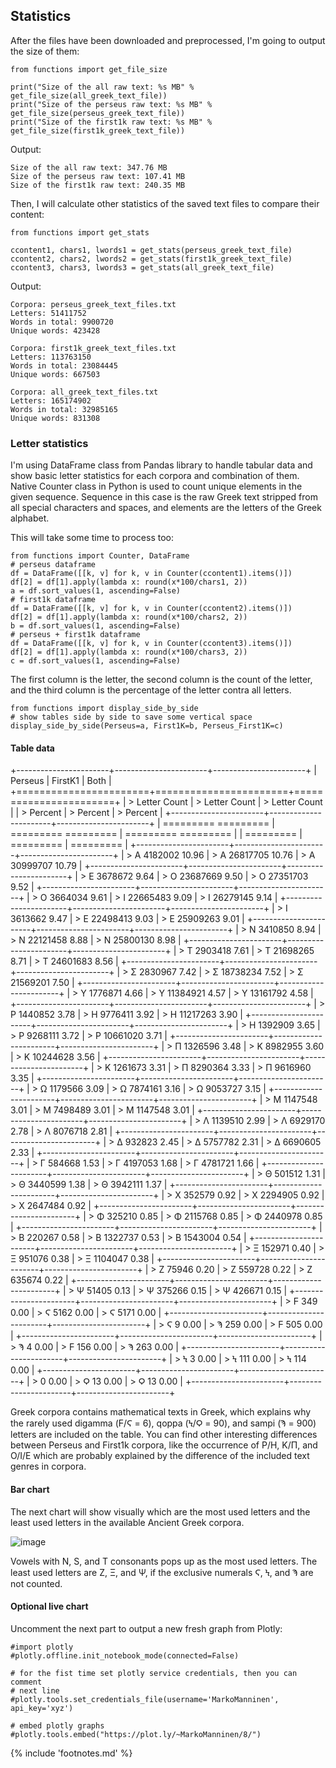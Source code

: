 ## Statistics

After the files have been downloaded and preprocessed, I'm going to
output the size of them:

``` {.sourceCode .python}
from functions import get_file_size

print("Size of the all raw text: %s MB" % get_file_size(all_greek_text_file))
print("Size of the perseus raw text: %s MB" % get_file_size(perseus_greek_text_file))
print("Size of the first1k raw text: %s MB" % get_file_size(first1k_greek_text_file))
```

Output:

``` {.sourceCode .txt}
Size of the all raw text: 347.76 MB
Size of the perseus raw text: 107.41 MB
Size of the first1k raw text: 240.35 MB
```

Then, I will calculate other statistics of the saved text files to
compare their content:

``` {.sourceCode .python}
from functions import get_stats

ccontent1, chars1, lwords1 = get_stats(perseus_greek_text_file)
ccontent2, chars2, lwords2 = get_stats(first1k_greek_text_file)
ccontent3, chars3, lwords3 = get_stats(all_greek_text_file)
```

Output:

``` {.sourceCode .txt}
Corpora: perseus_greek_text_files.txt
Letters: 51411752
Words in total: 9900720
Unique words: 423428

Corpora: first1k_greek_text_files.txt
Letters: 113763150
Words in total: 23084445
Unique words: 667503

Corpora: all_greek_text_files.txt
Letters: 165174902
Words in total: 32985165
Unique words: 831308
```

### Letter statistics

I'm using DataFrame class from Pandas library to handle tabular data
and show basic letter statistics for each corpora and combination of
them. Native Counter class in Python is used to count unique elements in
the given sequence. Sequence in this case is the raw Greek text stripped
from all special characters and spaces, and elements are the letters of
the Greek alphabet.

This will take some time to process too:

``` {.sourceCode .python}
from functions import Counter, DataFrame
# perseus dataframe
df = DataFrame([[k, v] for k, v in Counter(ccontent1).items()])
df[2] = df[1].apply(lambda x: round(x*100/chars1, 2))
a = df.sort_values(1, ascending=False)
# first1k dataframe
df = DataFrame([[k, v] for k, v in Counter(ccontent2).items()])
df[2] = df[1].apply(lambda x: round(x*100/chars2, 2))
b = df.sort_values(1, ascending=False)
# perseus + first1k dataframe
df = DataFrame([[k, v] for k, v in Counter(ccontent3).items()])
df[2] = df[1].apply(lambda x: round(x*100/chars3, 2))
c = df.sort_values(1, ascending=False)
```

The first column is the letter, the second column is the count of the
letter, and the third column is the percentage of the letter contra all
letters.

``` {.sourceCode .python}
from functions import display_side_by_side
# show tables side by side to save some vertical space
display_side_by_side(Perseus=a, First1K=b, Perseus_First1K=c)
```

#### Table data

+-----------------------+-----------------------+-----------------------+
| Perseus               | FirstK1               | Both                  |
+=======================+=======================+=======================+
| > Letter Count        | > Letter Count        | > Letter Count        |
| > Percent             | > Percent             | > Percent             |
+-----------------------+-----------------------+-----------------------+
| ========= =========   | ========= =========   | ========= =========   |
| =========             | =========             | =========             |
+-----------------------+-----------------------+-----------------------+
| > Α 4182002 10.96     | > Α 26817705 10.76    | > Α 30999707 10.79    |
+-----------------------+-----------------------+-----------------------+
| > Ε 3678672 9.64      | > Ο 23687669 9.50     | > Ο 27351703 9.52     |
+-----------------------+-----------------------+-----------------------+
| > Ο 3664034 9.61      | > Ι 22665483 9.09     | > Ι 26279145 9.14     |
+-----------------------+-----------------------+-----------------------+
| > Ι 3613662 9.47      | > Ε 22498413 9.03     | > Ε 25909263 9.01     |
+-----------------------+-----------------------+-----------------------+
| > Ν 3410850 8.94      | > Ν 22121458 8.88     | > Ν 25800130 8.98     |
+-----------------------+-----------------------+-----------------------+
| > Τ 2903418 7.61      | > Τ 21698265 8.71     | > Τ 24601683 8.56     |
+-----------------------+-----------------------+-----------------------+
| > Σ 2830967 7.42      | > Σ 18738234 7.52     | > Σ 21569201 7.50     |
+-----------------------+-----------------------+-----------------------+
| > Υ 1776871 4.66      | > Υ 11384921 4.57     | > Υ 13161792 4.58     |
+-----------------------+-----------------------+-----------------------+
| > Ρ 1440852 3.78      | > Η 9776411 3.92      | > Η 11217263 3.90     |
+-----------------------+-----------------------+-----------------------+
| > Η 1392909 3.65      | > Ρ 9268111 3.72      | > Ρ 10661020 3.71     |
+-----------------------+-----------------------+-----------------------+
| > Π 1326596 3.48      | > Κ 8982955 3.60      | > Κ 10244628 3.56     |
+-----------------------+-----------------------+-----------------------+
| > Κ 1261673 3.31      | > Π 8290364 3.33      | > Π 9616960 3.35      |
+-----------------------+-----------------------+-----------------------+
| > Ω 1179566 3.09      | > Ω 7874161 3.16      | > Ω 9053727 3.15      |
+-----------------------+-----------------------+-----------------------+
| > Μ 1147548 3.01      | > Μ 7498489 3.01      | > Μ 1147548 3.01      |
+-----------------------+-----------------------+-----------------------+
| > Λ 1139510 2.99      | > Λ 6929170 2.78      | > Λ 8076718 2.81      |
+-----------------------+-----------------------+-----------------------+
| > Δ 932823 2.45       | > Δ 5757782 2.31      | > Δ 6690605 2.33      |
+-----------------------+-----------------------+-----------------------+
| > Γ 584668 1.53       | > Γ 4197053 1.68      | > Γ 4781721 1.66      |
+-----------------------+-----------------------+-----------------------+
| > Θ 501512 1.31       | > Θ 3440599 1.38      | > Θ 3942111 1.37      |
+-----------------------+-----------------------+-----------------------+
| > Χ 352579 0.92       | > Χ 2294905 0.92      | > Χ 2647484 0.92      |
+-----------------------+-----------------------+-----------------------+
| > Φ 325210 0.85       | > Φ 2115768 0.85      | > Φ 2440978 0.85      |
+-----------------------+-----------------------+-----------------------+
| > Β 220267 0.58       | > Β 1322737 0.53      | > Β 1543004 0.54      |
+-----------------------+-----------------------+-----------------------+
| > Ξ 152971 0.40       | > Ξ 951076 0.38       | > Ξ 1104047 0.38      |
+-----------------------+-----------------------+-----------------------+
| > Ζ 75946 0.20        | > Ζ 559728 0.22       | > Ζ 635674 0.22       |
+-----------------------+-----------------------+-----------------------+
| > Ψ 51405 0.13        | > Ψ 375266 0.15       | > Ψ 426671 0.15       |
+-----------------------+-----------------------+-----------------------+
| > Ϝ 349 0.00          | > Ϛ 5162 0.00         | > Ϛ 5171 0.00         |
+-----------------------+-----------------------+-----------------------+
| > Ϛ 9 0.00            | > Ϡ 259 0.00          | > Ϝ 505 0.00          |
+-----------------------+-----------------------+-----------------------+
| > Ϡ 4 0.00            | > Ϝ 156 0.00          | > Ϡ 263 0.00          |
+-----------------------+-----------------------+-----------------------+
| > Ϟ 3 0.00            | > Ϟ 111 0.00          | > Ϟ 114 0.00          |
+-----------------------+-----------------------+-----------------------+
| > 0 0.00              | > Ϙ 13 0.00           | > Ϙ 13 0.00           |
+-----------------------+-----------------------+-----------------------+

Greek corpora contains mathematical texts in Greek, which explains why
the rarely used digamma (Ϝ/Ϛ = 6), qoppa (Ϟ/Ϙ = 90), and sampi (Ϡ = 900)
letters are included on the table. You can find other interesting
differences between Perseus and First1k corpora, like the occurrence of
Ρ/Η, K/Π, and Ο/Ι/Ε which are probably explained by the difference of
the included text genres in corpora.

#### Bar chart

The next chart will show visually which are the most used letters and
the least used letters in the available Ancient Greek corpora.

![image](stats.png)

Vowels with N, S, and T consonants pops up as the most used letters. The
least used letters are Ζ, Ξ, and Ψ, if the exclusive numerals Ϛ, Ϟ, and
Ϡ are not counted.

#### Optional live chart

Uncomment the next part to output a new fresh graph from Plotly:

``` {.sourceCode .python}
#import plotly
#plotly.offline.init_notebook_mode(connected=False)

# for the fist time set plotly service credentials, then you can comment
# next line
#plotly.tools.set_credentials_file(username='MarkoManninen', api_key='xyz')

# embed plotly graphs
#plotly.tools.embed("https://plot.ly/~MarkoManninen/8/")
```

{% include 'footnotes.md' %}
